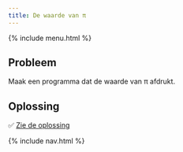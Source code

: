 ```yaml
---
title: De waarde van π
---
```


{% include menu.html %}

## Probleem

Maak een programma dat de waarde van π afdrukt.

## Oplossing

✅ [Zie de oplossing](solution)

{% include nav.html %}